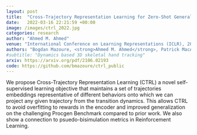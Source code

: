 ```yaml
---
layout: post
title:  "Cross-Trajectory Representation Learning for Zero-Shot Generalization in RL"
date:   2022-03-16 22:21:59 +00:00
image: /images/ctrl_2022.jpg
categories: research
author: "Ahmed M. Ahmed"
venue: "International Conference on Learning Representations (ICLR), 2022"
authors: "Bogdan Mazoure, <strong>Ahmed M. Ahmed</strong>, Patrick MacAlpine, R Devon Hjelm, Andrey Kolobov"
#subtitle: "Dynamics based 3D skeletal hand tracking"
arxiv: https://arxiv.org/pdf/2106.02193
code: https://github.com/bmazoure/ctrl_public
---
```

We propose Cross-Trajectory Representation Learning (CTRL) a novel self-supervised learning objective that maintains a set of trajectories embeddings representative of different behaviors onto which we can project any given trajectory from the transition dynamics. This allows CTRL to avoid overfitting to rewards in the encoder and improved generalization on the challenging Procgen Benchmark compared to prior work. We also show a connection to psuedo-bisimulation metrics in Reinforcement Learning.
<!-- <blockquote>
  <p>
    This research explores a new approach to tracking hands, or any articulated model, by using an augmented rigid body simulation. This allows us to phrase 3D object tracking as a linear complementarity problem with a well-defined solution. Based on a depth sensor&#8217;s samples, the system generates constraints that limit motion orthogonal to the rigid body model&#8217;s surface. These constraints, along with prior motion, collision/contact constraints, and joint mechanics, are resolved with a projected Gauss-Seidel solver. Due to camera noise properties and attachment errors, the numerous surface constraints are impulse capped to avoid overpowering mechanical constraints. To improve tracking accuracy, multiple simulations are spawned at each frame and fed a variety of heuristics, constraints and poses. A 3D error metric selects the best-fit simulation, helping the system handle challenging hand motions.
  </p>
</blockquote> -->
